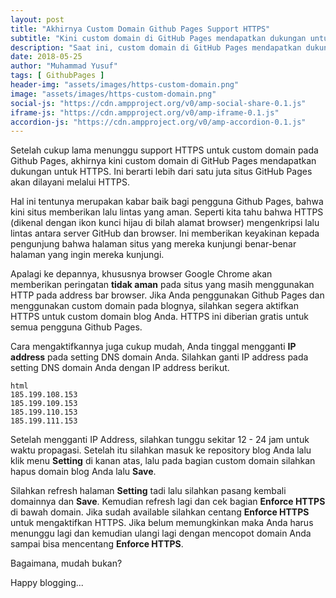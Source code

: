 ```yaml
---
layout: post
title: "Akhirnya Custom Domain Github Pages Support HTTPS"
subtitle: "Kini custom domain di GitHub Pages mendapatkan dukungan untuk HTTPS, dan berikut cara mengaktifkannya."
description: "Saat ini, custom domain di GitHub Pages mendapatkan dukungan untuk HTTPS, yang berarti lebih dari satu juta situs GitHub Pages akan dilayani melalui HTTPS. Dan berikut cara mengaktifkan HTTPS custom domain pada Github Pages."
date: 2018-05-25
author: "Muhammad Yusuf"
tags: [ GithubPages ]
header-img: "assets/images/https-custom-domain.png"
image: "assets/images/https-custom-domain.png"
social-js: "https://cdn.ampproject.org/v0/amp-social-share-0.1.js"
iframe-js: "https://cdn.ampproject.org/v0/amp-iframe-0.1.js"
accordion-js: "https://cdn.ampproject.org/v0/amp-accordion-0.1.js"
---
```


Setelah cukup lama menunggu support HTTPS untuk custom domain pada Github Pages, akhirnya kini custom domain di GitHub Pages mendapatkan dukungan untuk HTTPS. Ini berarti lebih dari satu juta situs GitHub Pages akan dilayani melalui HTTPS.

Hal ini tentunya merupakan kabar baik bagi pengguna Github Pages, bahwa kini situs memberikan lalu lintas yang aman. Seperti kita tahu bahwa HTTPS (dikenal dengan ikon kunci hijau di bilah alamat browser) mengenkripsi lalu lintas antara server GitHub dan browser. Ini memberikan keyakinan kepada pengunjung bahwa halaman situs yang mereka kunjungi benar-benar halaman yang ingin mereka kunjungi.

Apalagi ke depannya, khususnya browser Google Chrome akan memberikan peringatan **tidak aman** pada situs yang masih menggunakan HTTP pada address bar browser.
Jika Anda penggunakan Github Pages dan menggunakan custom domain pada blognya, silahkan segera aktifkan HTTPS untuk custom domain blog Anda. HTTPS ini diberian gratis untuk semua pengguna Github Pages.

Cara mengaktifkannya juga cukup mudah, Anda tinggal mengganti **IP address** pada setting DNS domain Anda. Silahkan ganti IP address pada setting DNS domain Anda dengan IP address berikut.

```
html
185.199.108.153
185.199.109.153
185.199.110.153
185.199.111.153
```

Setelah mengganti IP Address, silahkan tunggu sekitar 12 - 24 jam untuk waktu propagasi. Setelah itu silahkan masuk ke repository blog Anda lalu klik menu **Setting** di kanan atas, lalu pada bagian custom domain silahkan hapus domain blog Anda lalu **Save**.

Silahkan refresh halaman **Setting** tadi lalu silahkan pasang kembali domainnya dan **Save**. Kemudian refresh lagi dan cek bagian **Enforce HTTPS** di bawah domain. Jika sudah available silahkan centang **Enforce HTTPS** untuk mengaktifkan HTTPS. Jika belum memungkinkan maka Anda harus menunggu lagi dan kemudian ulangi lagi dengan mencopot domain Anda sampai bisa mencentang **Enforce HTTPS**.

Bagaimana, mudah bukan?

Happy blogging...
